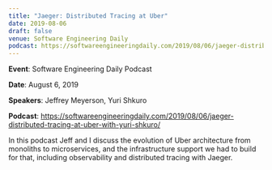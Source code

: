 ```yaml
---
title: "Jaeger: Distributed Tracing at Uber"
date: 2019-08-06
draft: false
venue: Software Engineering Daily
podcast: https://softwareengineeringdaily.com/2019/08/06/jaeger-distributed-tracing-at-uber-with-yuri-shkuro/
---
```


**Event**: Software Engineering Daily Podcast

**Date**: August 6, 2019

**Speakers**: Jeffrey Meyerson, Yuri Shkuro

**Podcast**: https://softwareengineeringdaily.com/2019/08/06/jaeger-distributed-tracing-at-uber-with-yuri-shkuro/

In this podcast Jeff and I discuss the evolution of Uber architecture from monoliths to microservices,
and the infrastructure support we had to build for that, including observability and distributed tracing with Jaeger.
